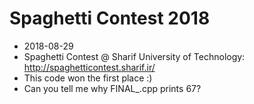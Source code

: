 # Spaghetti Contest 2018
- 2018-08-29
- Spaghetti Contest @ Sharif University of Technology: http://spaghetticontest.sharif.ir/
- This code won the first place :)
- Can you tell me why FINAL_.cpp prints 67?

